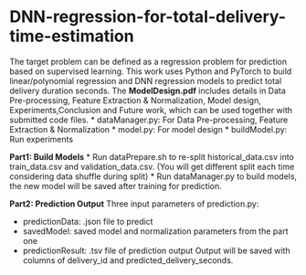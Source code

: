 # DNN-regression-for-total-delivery-time-estimation
The target problem can be defined as a regression problem for prediction based on supervised learning. This work uses Python and PyTorch to build linear/polynomial regression and DNN regression models to predict total delivery duration seconds. The **ModelDesign.pdf** includes details in Data Pre-processing, Feature Extraction & Normalization, Model design, Experiments,Conclusion and Future work, which can be used together with submitted code files.
    * dataManager.py:  For Data Pre-processing, Feature Extraction & Normalization
    * model.py: For model design
    * buildModel.py: Run experiments

**Part1: Build Models**
      * Run dataPrepare.sh to re-split historical_data.csv into train_data.csv and validation_data.csv. (You will get different split each time considering data shuffle during split)
      * Run dataManager.py to build models, the new model will be saved after training for prediction.
      
**Part2: Prediction Output**
Three input parameters of prediction.py:
  * predictionData: .json file to predict
  * savedModel: saved model and normalization parameters from the part one
  * predictionResult: .tsv file of prediction output
Output will be saved with columns of delivery_id and  predicted_delivery_seconds.
